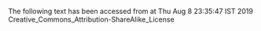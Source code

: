 The following text has been accessed from at Thu Aug 8 23:35:47 IST 2019
Creative_Commons_Attribution-ShareAlike_License
